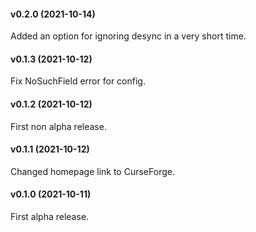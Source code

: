 #### v0.2.0 (2021-10-14)

Added an option for ignoring desync in a very short time.

#### v0.1.3 (2021-10-12)

Fix NoSuchField error for config.

#### v0.1.2 (2021-10-12)

First non alpha release.

#### v0.1.1 (2021-10-12)

Changed homepage link to CurseForge.

#### v0.1.0 (2021-10-11)

First alpha release.
